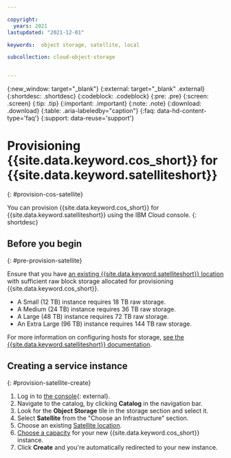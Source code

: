 ```yaml
---

copyright:
  years: 2021
lastupdated: "2021-12-01"

keywords:  object storage, satellite, local

subcollection: cloud-object-storage


---
```

{:new_window: target="_blank"}
{:external: target="_blank" .external}
{:shortdesc: .shortdesc}
{:codeblock: .codeblock}
{:pre: .pre}
{:screen: .screen}
{:tip: .tip}
{:important: .important}
{:note: .note}
{:download: .download} 
{:table: .aria-labeledby="caption"}
{:faq: data-hd-content-type='faq'}
{:support: data-reuse='support'}

# Provisioning {{site.data.keyword.cos_short}} for {{site.data.keyword.satelliteshort}}
{: #provision-cos-satellite}

You can provision {{site.data.keyword.cos_short}} for {{site.data.keyword.satelliteshort}} using the IBM Cloud console.
{: shortdesc}

## Before you begin
{: #pre-provision-satellite}

Ensure that you have [an existing {{site.data.keyword.satelliteshort}} location](/docs/satellite?topic=satellite-locations) with sufficient raw block storage allocated for provisioning {{site.data.keyword.cos_short}}.

* A Small (12 TB) instance requires 18 TB raw storage.
* A Medium (24 TB) instance requires 36 TB raw storage.
* A Large (48 TB) instance requires 72 TB raw storage.
* An Extra Large (96 TB) instance requires 144 TB raw storage.

For more information on configuring hosts for storage, [see the {{site.data.keyword.satelliteshort}} documentation](/docs/satellite?topic=satellite-host-reqs#reqs-host-storage).

## Creating a service instance
{: #provision-satellite-create}

1. Log in to [the console](https://cloud.ibm.com/){: external}.
2. Navigate to the catalog, by clicking **Catalog** in the navigation bar.
3. Look for the **Object Storage** tile in the storage section and select it.
4. Select **Satellite** from the "Choose an Infrastructure" section.
5. Choose an existing [Satellite location](/docs/satellite?topic=satellite-locations).
6. [Choose a capacity](/docs/cloud-object-storage?topic=cloud-object-storage-billing-cos-satellite) for your new {{site.data.keyword.cos_short}} instance.
7. Click **Create** and you're automatically redirected to your new instance.
